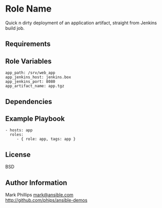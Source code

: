 Role Name
=========

Quick n dirty deployment of an application artifact, straight from Jenkins build job.

Requirements
------------


Role Variables
--------------

    app_path: /srv/web_app
    app_jenkins_host: jenkins.box
    app_jenkins_port: 8080
    app_artifact_name: app.tgz

Dependencies
------------


Example Playbook
----------------

    - hosts: app
      roles:
         - { role: app, tags: app }

License
-------

BSD

Author Information
------------------

Mark Phillips <mark@ansible.com>  
http://github.com/phips/ansible-demos
